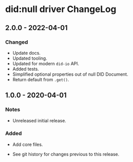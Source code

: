 # did:null driver ChangeLog

## 2.0.0 - 2022-04-01

### Changed
- Update docs.
- Updated tooling.
- Updated for modern `did-io` API.
- Added tests.
- Simplified optional properties out of null DID Document.
- Return default from `.get()`.

## 1.0.0 - 2020-04-01

### Notes
- Unreleased initial release.

### Added
- Add core files.

- See git history for changes previous to this release.
